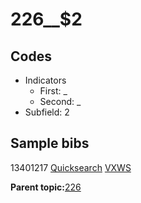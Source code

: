 # 226\_\_$2

## Codes

-   Indicators
    -   First: \_
    -   Second: \_
-   Subfield: 2

## Sample bibs

13401217 [Quicksearch](https://search.library.yale.edu/catalog/13401217) [VXWS](http://prodorbis.library.yale.edu:7014/vxws/GetHoldingsService?bibId=13401217)

**Parent topic:**[226](../../tags/226/226.md)

